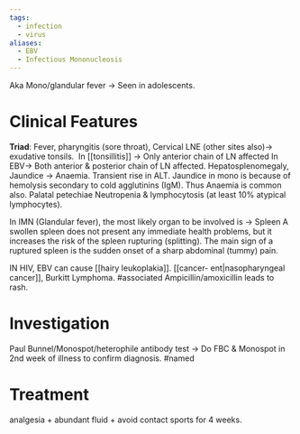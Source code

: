 ```yaml
---
tags:
  - infection
  - virus
aliases:
  - EBV
  - Infectious Mononucleosis
---
```

Aka Mono/glandular fever -> Seen in adolescents.

# Clinical Features
**Triad**: Fever, pharyngitis (sore throat), Cervical LNE (other sites also)-> exudative tonsils. 
	In [[tonsillitis]] -> Only anterior chain of LN affected
	In EBV-> Both anterior & posterior chain of LN affected.
Hepatosplenomegaly, Jaundice -> Anaemia.
	Transient rise in ALT. 
	Jaundice in mono is because of hemolysis secondary to cold agglutinins (IgM).
	Thus Anaemia is common also.
Palatal petechiae 
Neutropenia & lymphocytosis (at least 10% atypical lymphocytes).

In IMN (Glandular fever), the most likely organ to be involved is -> Spleen
	A swollen spleen does not present any immediate health problems, but it increases the risk of the spleen rupturing (splitting). The main sign of a ruptured spleen is the sudden onset of a sharp abdominal (tummy) pain.

IN HIV, EBV can cause [[hairy leukoplakia]]. 
[[cancer- ent|nasopharyngeal cancer]], Burkitt Lymphoma. #associated 
Ampicillin/amoxicillin leads to rash.
# Investigation
Paul Bunnel/Monospot/heterophile antibody test -> Do FBC & Monospot in 2nd week of illness to confirm diagnosis. #named 
# Treatment
analgesia + abundant fluid + avoid contact sports for 4 weeks. 